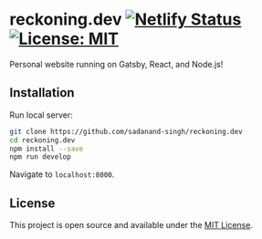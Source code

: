 # reckoning.dev [![Netlify Status](https://api.netlify.com/api/v1/badges/410a4404-3fb7-4501-8874-855ae2537cc4/deploy-status)](https://app.netlify.com/sites/serene-haibt-80ebc8/deploys) [![License: MIT](https://img.shields.io/badge/License-MIT-blue.svg)](https://opensource.org/licenses/MIT)

Personal website running on Gatsby, React, and Node.js!

## Installation

Run local server:

```bash
git clone https://github.com/sadanand-singh/reckoning.dev
cd reckoning.dev
npm install --save
npm run develop
```

Navigate to `localhost:8000`.

## License

This project is open source and available under the [MIT License](LICENSE).
